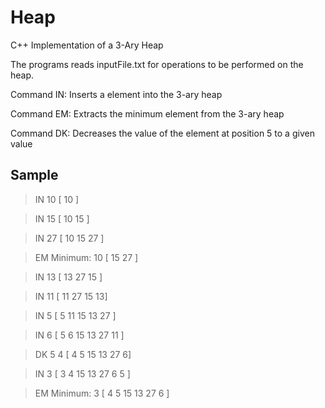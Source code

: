 # Heap
C++ Implementation of a 3-Ary Heap

The programs reads inputFile.txt for operations to be performed on the heap.

Command IN: Inserts a element into the 3-ary heap

Command EM: Extracts the minimum element from the 3-ary heap

Command DK: Decreases the value of the element at position 5 to a given value


## Sample

> IN 10 [ 10 ]

> IN 15 [ 10 15 ]

> IN 27 [ 10 15 27 ]

> EM Minimum: 10 [ 15 27 ]

> IN 13 [ 13 27 15 ]

> IN 11 [ 11 27 15 13]

> IN 5 [ 5 11 15 13 27 ]

> IN 6 [ 5 6 15 13 27 11 ] 

> DK 5 4 [ 4 5 15 13 27 6]

> IN 3 [ 3 4 15 13 27 6 5 ]

> EM Minimum: 3 [ 4 5 15 13 27 6 ]


